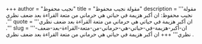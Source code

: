 +++
author = "نجيب محفوظ"
title = "مقولة نجيب محفوظ"
description = '''مقولة نجيب محفوظ: ان أكبر هزيمة في حياتي هي حرماني من متعة القراءة بعد ضعف نظري .'''
quote = '''ان أكبر هزيمة في حياتي هي حرماني من متعة القراءة بعد ضعف نظري .'''
slug = '''ان-أكبر-هزيمة-في-حياتي-هي-حرماني-من-متعة-القراءة-بعد-ضعف-نظري'''
+++
ان أكبر هزيمة في حياتي هي حرماني من متعة القراءة بعد ضعف نظري .
